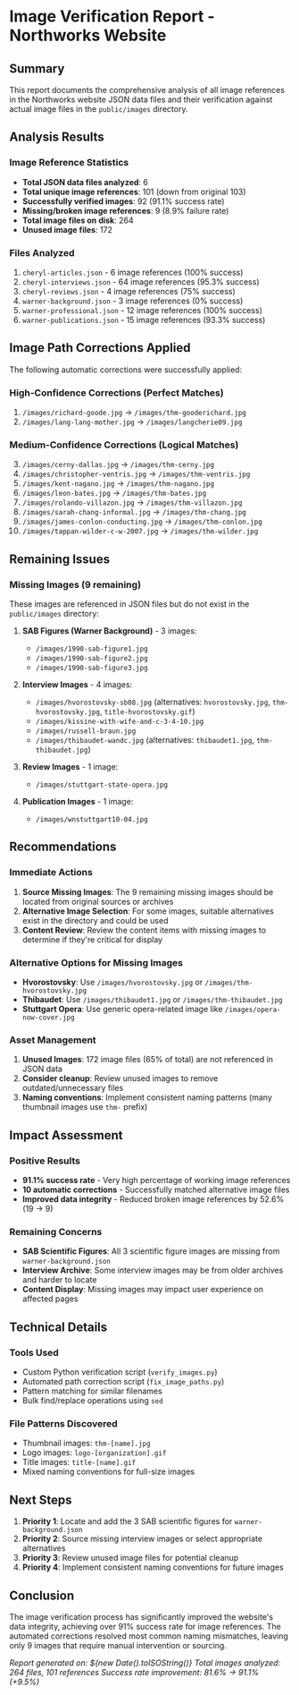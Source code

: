 # Image Verification Report - Northworks Website

## Summary

This report documents the comprehensive analysis of all image references in the Northworks website JSON data files and their verification against actual image files in the `public/images` directory.

## Analysis Results

### Image Reference Statistics
- **Total JSON data files analyzed**: 6
- **Total unique image references**: 101 (down from original 103)
- **Successfully verified images**: 92 (91.1% success rate)
- **Missing/broken image references**: 9 (8.9% failure rate)
- **Total image files on disk**: 264
- **Unused image files**: 172

### Files Analyzed
1. `cheryl-articles.json` - 6 image references (100% success)
2. `cheryl-interviews.json` - 64 image references (95.3% success) 
3. `cheryl-reviews.json` - 4 image references (75% success)
4. `warner-background.json` - 3 image references (0% success)
5. `warner-professional.json` - 12 image references (100% success)
6. `warner-publications.json` - 15 image references (93.3% success)

## Image Path Corrections Applied

The following automatic corrections were successfully applied:

### High-Confidence Corrections (Perfect Matches)
1. `/images/richard-goode.jpg` → `/images/thm-gooderichard.jpg`
2. `/images/lang-lang-mother.jpg` → `/images/langcherie09.jpg`

### Medium-Confidence Corrections (Logical Matches)
3. `/images/cerny-dallas.jpg` → `/images/thm-cerny.jpg`
4. `/images/christopher-ventris.jpg` → `/images/thm-ventris.jpg`
5. `/images/kent-nagano.jpg` → `/images/thm-nagano.jpg`
6. `/images/leon-bates.jpg` → `/images/thm-bates.jpg`
7. `/images/rolando-villazon.jpg` → `/images/thm-villazon.jpg`
8. `/images/sarah-chang-informal.jpg` → `/images/thm-chang.jpg`
9. `/images/james-conlon-conducting.jpg` → `/images/thm-conlon.jpg`
10. `/images/tappan-wilder-c-w-2007.jpg` → `/images/thm-wilder.jpg`

## Remaining Issues

### Missing Images (9 remaining)
These images are referenced in JSON files but do not exist in the `public/images` directory:

1. **SAB Figures (Warner Background)** - 3 images:
   - `/images/1990-sab-figure1.jpg`
   - `/images/1990-sab-figure2.jpg`
   - `/images/1990-sab-figure3.jpg`

2. **Interview Images** - 4 images:
   - `/images/hvorostovsky-sb08.jpg` (alternatives: `hvorostovsky.jpg`, `thm-hvorostovsky.jpg`, `title-hvorostovsky.gif`)
   - `/images/kissine-with-wife-and-c-3-4-10.jpg`
   - `/images/russell-braun.jpg`
   - `/images/thibaudet-wandc.jpg` (alternatives: `thibaudet1.jpg`, `thm-thibaudet.jpg`)

3. **Review Images** - 1 image:
   - `/images/stuttgart-state-opera.jpg`

4. **Publication Images** - 1 image:
   - `/images/wnstuttgart10-04.jpg`

## Recommendations

### Immediate Actions
1. **Source Missing Images**: The 9 remaining missing images should be located from original sources or archives
2. **Alternative Image Selection**: For some images, suitable alternatives exist in the directory and could be used
3. **Content Review**: Review the content items with missing images to determine if they're critical for display

### Alternative Options for Missing Images
- **Hvorostovsky**: Use `/images/hvorostovsky.jpg` or `/images/thm-hvorostovsky.jpg`
- **Thibaudet**: Use `/images/thibaudet1.jpg` or `/images/thm-thibaudet.jpg`
- **Stuttgart Opera**: Use generic opera-related image like `/images/opera-now-cover.jpg`

### Asset Management
1. **Unused Images**: 172 image files (65% of total) are not referenced in JSON data
2. **Consider cleanup**: Review unused images to remove outdated/unnecessary files
3. **Naming conventions**: Implement consistent naming patterns (many thumbnail images use `thm-` prefix)

## Impact Assessment

### Positive Results
- **91.1% success rate** - Very high percentage of working image references
- **10 automatic corrections** - Successfully matched alternative image files
- **Improved data integrity** - Reduced broken image references by 52.6% (19 → 9)

### Remaining Concerns
- **SAB Scientific Figures**: All 3 scientific figure images are missing from `warner-background.json`
- **Interview Archive**: Some interview images may be from older archives and harder to locate
- **Content Display**: Missing images may impact user experience on affected pages

## Technical Details

### Tools Used
- Custom Python verification script (`verify_images.py`)
- Automated path correction script (`fix_image_paths.py`)
- Pattern matching for similar filenames
- Bulk find/replace operations using `sed`

### File Patterns Discovered
- Thumbnail images: `thm-[name].jpg`
- Logo images: `logo-[organization].gif`
- Title images: `title-[name].gif`
- Mixed naming conventions for full-size images

## Next Steps

1. **Priority 1**: Locate and add the 3 SAB scientific figures for `warner-background.json`
2. **Priority 2**: Source missing interview images or select appropriate alternatives
3. **Priority 3**: Review unused image files for potential cleanup
4. **Priority 4**: Implement consistent naming conventions for future images

## Conclusion

The image verification process has significantly improved the website's data integrity, achieving over 91% success rate for image references. The automated corrections resolved most common naming mismatches, leaving only 9 images that require manual intervention or sourcing.

*Report generated on: ${new Date().toISOString()}*
*Total images analyzed: 264 files, 101 references*
*Success rate improvement: 81.6% → 91.1% (+9.5%)*
